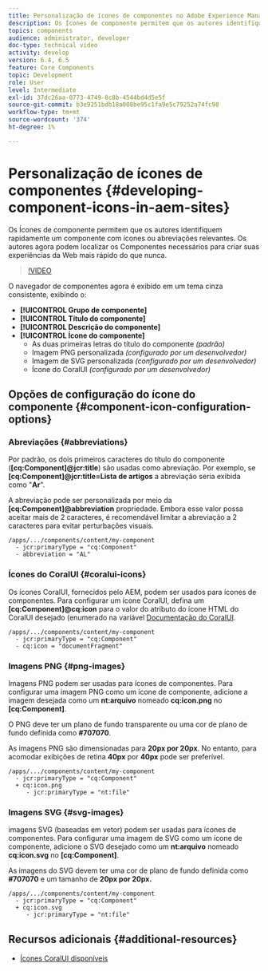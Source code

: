 ```yaml
---
title: Personalização de ícones de componentes no Adobe Experience Manager Sites
description: Os Ícones de componente permitem que os autores identifiquem rapidamente um componente com ícones ou abreviações relevantes. Os autores agora podem localizar os Componentes necessários para criar suas experiências da Web mais rápido do que nunca.
topics: components
audience: administrator, developer
doc-type: technical video
activity: develop
version: 6.4, 6.5
feature: Core Components
topic: Development
role: User
level: Intermediate
exl-id: 37dc26aa-0773-4749-8c8b-4544bd4d5e5f
source-git-commit: b3e9251bdb18a008be95c1fa9e5c79252a74fc98
workflow-type: tm+mt
source-wordcount: '374'
ht-degree: 1%

---
```


# Personalização de ícones de componentes {#developing-component-icons-in-aem-sites}

Os Ícones de componente permitem que os autores identifiquem rapidamente um componente com ícones ou abreviações relevantes. Os autores agora podem localizar os Componentes necessários para criar suas experiências da Web mais rápido do que nunca.

>[!VIDEO](https://video.tv.adobe.com/v/16778?quality=12&learn=on)

O navegador de componentes agora é exibido em um tema cinza consistente, exibindo o:

* **[!UICONTROL Grupo de componente]**
* **[!UICONTROL Título do componente]**
* **[!UICONTROL Descrição do componente]**
* **[!UICONTROL Ícone do componente]**
   * As duas primeiras letras do título do componente *(padrão)*
   * Imagem PNG personalizada *(configurado por um desenvolvedor)*
   * Imagem de SVG personalizada *(configurado por um desenvolvedor)*
   * Ícone do CoralUI *(configurado por um desenvolvedor)*

## Opções de configuração do ícone do componente {#component-icon-configuration-options}

### Abreviações {#abbreviations}

Por padrão, os dois primeiros caracteres do título do componente (**[cq:Component]@jcr:title**) são usadas como abreviação. Por exemplo, se **[cq:Component]@jcr:title=Lista de artigos** a abreviação seria exibida como &quot;**Ar**&quot;.

A abreviação pode ser personalizada por meio da **[cq:Component]@abbreviation** propriedade. Embora esse valor possa aceitar mais de 2 caracteres, é recomendável limitar a abreviação a 2 caracteres para evitar perturbações visuais.

```plain
/apps/.../components/content/my-component
  - jcr:primaryType = "cq:Component"
  - abbreviation = "AL"
```

### Ícones do CoralUI {#coralui-icons}

Os ícones CoralUI, fornecidos pelo AEM, podem ser usados para ícones de componentes. Para configurar um ícone CoralUI, defina um **[cq:Component]@cq:icon** para o valor do atributo do ícone HTML do CoralUI desejado (enumerado na variável [Documentação do CoralUI](https://helpx.adobe.com/experience-manager/6-5/sites/developing/using/reference-materials/coral-ui/coralui3/Coral.Icon.html).

```plain
/apps/.../components/content/my-component
  - jcr:primaryType = "cq:Component"
  - cq:icon = "documentFragment"
```

### Imagens PNG {#png-images}

Imagens PNG podem ser usadas para ícones de componentes. Para configurar uma imagem PNG como um ícone de componente, adicione a imagem desejada como um **nt:arquivo** nomeado **cq:icon.png** no **[cq:Component]**.

O PNG deve ter um plano de fundo transparente ou uma cor de plano de fundo definida como **#707070**.

As imagens PNG são dimensionadas para **20px por 20px**. No entanto, para acomodar exibições de retina **40px** por **40px** pode ser preferível.

```plain
/apps/.../components/content/my-component
  - jcr:primaryType = "cq:Component"
  + cq:icon.png
     - jcr:primaryType = "nt:file"
```

### Imagens SVG {#svg-images}

imagens SVG (baseadas em vetor) podem ser usadas para ícones de componentes. Para configurar uma imagem de SVG como um ícone de componente, adicione o SVG desejado como um **nt:arquivo** nomeado **cq:icon.svg** no **[cq:Component]**.

As imagens do SVG devem ter uma cor de plano de fundo definida como **#707070** e um tamanho de **20px por 20px.**

```plain
/apps/.../components/content/my-component
  - jcr:primaryType = "cq:Component"
  + cq:icon.svg
     - jcr:primaryType = "nt:file"
```

## Recursos adicionais {#additional-resources}

* [Ícones CoralUI disponíveis](https://helpx.adobe.com/experience-manager/6-5/sites/developing/using/reference-materials/coral-ui/coralui3/Coral.Icon.html)

